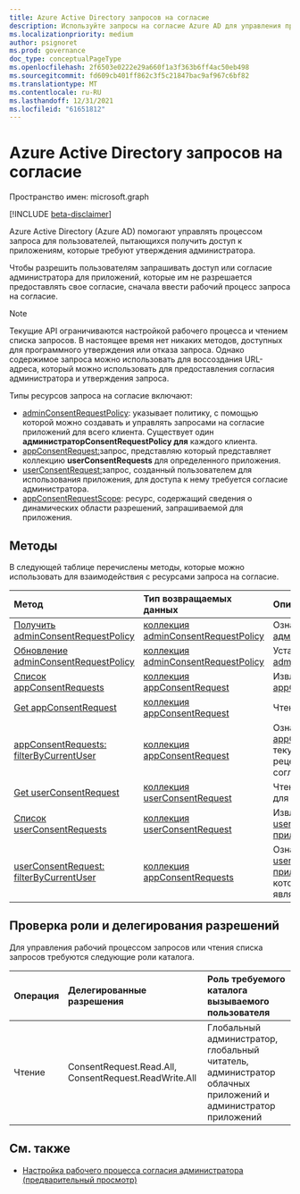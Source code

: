```yaml
---
title: Azure Active Directory запросов на согласие
description: Используйте запросы на согласие Azure AD для управления процессом запроса для пользователей, пытающихся получить доступ к приложениям, для которых требуется согласие администратора.
ms.localizationpriority: medium
author: psignoret
ms.prod: governance
doc_type: conceptualPageType
ms.openlocfilehash: 2f6503e0222e29a660f1a3f363b6ff4ac50eb498
ms.sourcegitcommit: fd609cb401ff862c3f5c21847bac9af967c6bf82
ms.translationtype: MT
ms.contentlocale: ru-RU
ms.lasthandoff: 12/31/2021
ms.locfileid: "61651812"
---
```

# <a name="azure-active-directory-consent-requests"></a>Azure Active Directory запросов на согласие

Пространство имен: microsoft.graph

[!INCLUDE [beta-disclaimer](../../includes/beta-disclaimer.md)]

Azure Active Directory (Azure AD) помогают управлять процессом запроса для пользователей, пытающихся получить доступ к приложениям, которые требуют утверждения администратора.

Чтобы разрешить пользователям запрашивать доступ или согласие администратора для приложений, которые им не разрешается предоставлять свое согласие, сначала ввести рабочий процесс запроса на согласие. 

>[!NOTE]
>Текущие API ограничиваются настройкой рабочего процесса и чтением списка запросов. В настоящее время нет никаких методов, доступных для программного утверждения или отказа запроса. Однако содержимое запроса можно использовать для воссоздания URL-адреса, который можно использовать для предоставления согласия администратора и утверждения запроса.

Типы ресурсов запроса на согласие включают:

* [adminConsentRequestPolicy](../resources/adminconsentrequestpolicy.md): указывает политику, с помощью которой можно создавать и управлять запросами на согласие приложений для всего клиента. Существует один **администраторConsentRequestPolicy для** каждого клиента.
* [appConsentRequest:](../resources/appconsentrequest.md)запрос, представляю который представляет коллекцию **userConsentRequests** для определенного приложения.
* [userConsentRequest:](../resources/userconsentrequest.md)запрос, созданный пользователем для использования приложения, для доступа к нему требуется согласие администратора.
* [appConsentRequestScope](../resources/appconsentrequestscope.md): ресурс, содержащий сведения о динамических области разрешений, запрашиваемой для приложения.  

## <a name="methods"></a>Методы

В следующей таблице перечислены методы, которые можно использовать для взаимодействия с ресурсами запроса на согласие.

| Метод           | Тип возвращаемых данных    |Описание|
|:---------------|:--------|:----------|
|[Получить adminConsentRequestPolicy](../api/adminconsentrequestpolicy-get.md) | [коллекция adminConsentRequestPolicy](adminconsentrequestpolicy.md) | Ознакомьтесь с свойствами [администратораConsentRequestPolicy](adminconsentrequestpolicy.md). |
|[Обновление adminConsentRequestPolicy](../api/adminconsentrequestpolicy-update.md) | [коллекция adminConsentRequestPolicy](adminconsentrequestpolicy.md) | Установите конфигурации для [adminConsentRequestPolicy.](adminconsentrequestpolicy.md) |
|[Список appConsentRequests ](../api/appconsentapprovalroute-list-appconsentrequests.md) | [коллекция appConsentRequest](appconsentrequest.md) | Извлечение коллекции [объектов appConsentRequest](appconsentrequest.md) и их свойств. |
|[Get appConsentRequest ](../api/appconsentrequest-get.md) | [коллекция appConsentRequest](appconsentrequest.md) | Чтение [объекта appConsentRequest.](appconsentrequest.md) |
|[appConsentRequests: filterByCurrentUser](../api/appconsentrequest-filterByCurrentUser.md) | [коллекция appConsentRequest](../resources/appconsentrequest.md) | Ознакомьтесь с свойствами объектов [appConsentRequest,](../resources/appconsentrequest.md) для которых текущий пользователь является рецензентом, и состояние запроса на согласие пользователя `InProgress` . |
|[Get userConsentRequest ](../api/userconsentrequest-get.md) | [коллекция userConsentRequest](userconsentrequest.md) | Чтение [объекта userConsentRequest](userconsentrequest.md) для [appConsentRequest](appconsentrequest.md). |
|[Список userConsentRequests ](../api/appconsentrequest-list-userconsentrequests.md) | [коллекция userConsentRequest](userconsentrequest.md) | Извлечение коллекции [объектов userConsentRequest](userconsentrequest.md) для [приложенияConsentRequest.](appconsentrequest.md) |
|[userConsentRequest: filterByCurrentUser](../api/userconsentrequest-filterByCurrentUser.md) | [коллекция appConsentRequests](../resources/userconsentrequest.md) | Ознакомьтесь с свойствами [объектов userConsentRequest](../resources/userconsentrequest.md) для [приложенияConsentRequest,](appconsentrequest.md) для которого текущий пользователь является рецензентом. |

## <a name="role-and-delegated-permission-authorization-checks"></a>Проверка роли и делегирования разрешений

Для управления рабочий процессом запросов или чтения списка запросов требуются следующие роли каталога.

| Операция | Делегированные разрешения | Роль требуемого каталога вызываемого пользователя |
|:------------------|:------------|:--------------------------------------------|
| Чтение | ConsentRequest.Read.All, ConsentRequest.ReadWrite.All | Глобальный администратор, глобальный читатель, администратор облачных приложений и администратор приложений |

## <a name="see-also"></a>См. также

- [Настройка рабочего процесса согласия администратора (предварительный просмотр)](/azure/active-directory/manage-apps/configure-admin-consent-workflow?preserve-view=true)


<!--
{
  "type": "#page.annotation",
  "description": "Service root",
  "keywords": "",
  "section": "documentation",
  "tocPath": "",
  "suppressions": []
}
-->
